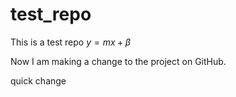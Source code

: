 # test_repo

This is a test repo $y = mx + \beta$

Now I am making a change to the project on GitHub.

quick change
